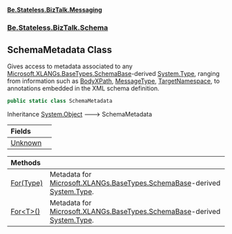 #### [Be.Stateless.BizTalk.Messaging](README.md 'README')
### [Be.Stateless.BizTalk.Schema](Be.Stateless.BizTalk.Schema.md 'Be.Stateless.BizTalk.Schema')

## SchemaMetadata Class

Gives access to metadata associated to any [Microsoft.XLANGs.BaseTypes.SchemaBase](https://docs.microsoft.com/en-us/dotnet/api/Microsoft.XLANGs.BaseTypes.SchemaBase 'Microsoft.XLANGs.BaseTypes.SchemaBase')-derived [System.Type](https://docs.microsoft.com/en-us/dotnet/api/System.Type 'System.Type'), ranging from information
such as [BodyXPath](ISchemaMetadata.BodyXPath.md 'Be.Stateless.BizTalk.Schema.ISchemaMetadata.BodyXPath'), [MessageType](ISchemaMetadata.MessageType.md 'Be.Stateless.BizTalk.Schema.ISchemaMetadata.MessageType'), [TargetNamespace](ISchemaMetadata.TargetNamespace.md 'Be.Stateless.BizTalk.Schema.ISchemaMetadata.TargetNamespace'), to annotations embedded in the XML schema definition.

```csharp
public static class SchemaMetadata
```

Inheritance [System.Object](https://docs.microsoft.com/en-us/dotnet/api/System.Object 'System.Object') &#129106; SchemaMetadata

| Fields | |
| :--- | :--- |
| [Unknown](SchemaMetadata.Unknown.md 'Be.Stateless.BizTalk.Schema.SchemaMetadata.Unknown') | |

| Methods | |
| :--- | :--- |
| [For(Type)](SchemaMetadata.For(Type).md 'Be.Stateless.BizTalk.Schema.SchemaMetadata.For(System.Type)') | Metadata for [Microsoft.XLANGs.BaseTypes.SchemaBase](https://docs.microsoft.com/en-us/dotnet/api/Microsoft.XLANGs.BaseTypes.SchemaBase 'Microsoft.XLANGs.BaseTypes.SchemaBase')-derived [System.Type](https://docs.microsoft.com/en-us/dotnet/api/System.Type 'System.Type'). |
| [For&lt;T&gt;()](SchemaMetadata.For_T_().md 'Be.Stateless.BizTalk.Schema.SchemaMetadata.For<T>()') | Metadata for [Microsoft.XLANGs.BaseTypes.SchemaBase](https://docs.microsoft.com/en-us/dotnet/api/Microsoft.XLANGs.BaseTypes.SchemaBase 'Microsoft.XLANGs.BaseTypes.SchemaBase')-derived [System.Type](https://docs.microsoft.com/en-us/dotnet/api/System.Type 'System.Type'). |
